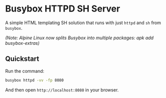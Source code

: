 # Busybox HTTPD SH Server

A simple HTML templating SH solution that runs with just `httpd` and `sh` from `busybox`.

*(Note: Alpine Linux now splits Busybox into multiple packages: apk add busybox-extras)*

## Quickstart

Run the command:

```sh
busybox httpd -vv -fp 8080
```

And then open `http://localhost:8080` in your browser.
